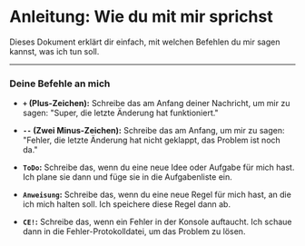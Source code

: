 # Anleitung: Wie du mit mir sprichst

Dieses Dokument erklärt dir einfach, mit welchen Befehlen du mir sagen kannst, was ich tun soll.

---

### Deine Befehle an mich

- **`+` (Plus-Zeichen):** Schreibe das am Anfang deiner Nachricht, um mir zu sagen: "Super, die letzte Änderung hat funktioniert."

- **`--` (Zwei Minus-Zeichen):** Schreibe das am Anfang, um mir zu sagen: "Fehler, die letzte Änderung hat nicht geklappt, das Problem ist noch da."

- **`ToDo`:** Schreibe das, wenn du eine neue Idee oder Aufgabe für mich hast. Ich plane sie dann und füge sie in die Aufgabenliste ein.

- **`Anweisung`:** Schreibe das, wenn du eine neue Regel für mich hast, an die ich mich halten soll. Ich speichere diese Regel dann ab.

- **`CE!`:** Schreibe das, wenn ein Fehler in der Konsole auftaucht. Ich schaue dann in die Fehler-Protokolldatei, um das Problem zu lösen.